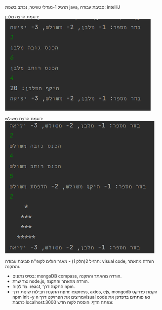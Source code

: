 תרגיל 1-מגדלי טוויטר,
נכתב בשפת java,
סביבת עבודה: intelliJ

דוגמת הרצה מלבן:
![twitter1](https://github.com/Hgerbi1/Projects/blob/master/ex1/twitter1.png)

דוגמת הרצת משולש:
![twitter1](https://github.com/Hgerbi1/Projects/blob/master/ex1/twitter2.png)


תרגיל 2(חלק 1) - מאגר חולים לקופ''ח
סביבת עבודה: visual code, הורדה מהאתר והתקנה.
-	בסיס נתונים: mongoDB compass, הורדה מהאתר והתקנה.
-	צד שרת: node.js, הורדה מהאתר והתקנה.
-	צד לקוח: react, התקנה דרך npm.
-	התקנת חבילות שונות דרך npm: express, axios, ejs, mongodb 
הקמת פרויקט npm init -y
מריצים את הפרויקט דרך הvisual code ואז פותחים בדפדפן את כתובת localhost:3000 ונפתח הדף:
הוספת לקוח חדש:


